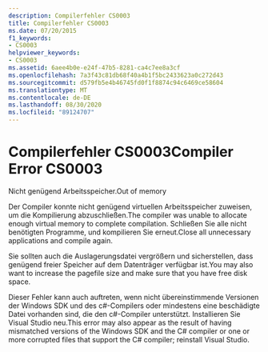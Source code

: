 ```yaml
---
description: Compilerfehler CS0003
title: Compilerfehler CS0003
ms.date: 07/20/2015
f1_keywords:
- CS0003
helpviewer_keywords:
- CS0003
ms.assetid: 6aee4b0e-e24f-47b5-8281-ca4c7ee8a3cf
ms.openlocfilehash: 7a3f43c81db68f40a4b1f5bc2433623a0c272d43
ms.sourcegitcommit: d579fb5e4b46745fd0f1f8874c94c6469ce58604
ms.translationtype: MT
ms.contentlocale: de-DE
ms.lasthandoff: 08/30/2020
ms.locfileid: "89124707"
---
```

# <a name="compiler-error-cs0003"></a><span data-ttu-id="f0705-103">Compilerfehler CS0003</span><span class="sxs-lookup"><span data-stu-id="f0705-103">Compiler Error CS0003</span></span>
<span data-ttu-id="f0705-104">Nicht genügend Arbeitsspeicher.</span><span class="sxs-lookup"><span data-stu-id="f0705-104">Out of memory</span></span>  
  
 <span data-ttu-id="f0705-105">Der Compiler konnte nicht genügend virtuellen Arbeitsspeicher zuweisen, um die Kompilierung abzuschließen.</span><span class="sxs-lookup"><span data-stu-id="f0705-105">The compiler was unable to allocate enough virtual memory to complete compilation.</span></span> <span data-ttu-id="f0705-106">Schließen Sie alle nicht benötigten Programme, und kompilieren Sie erneut.</span><span class="sxs-lookup"><span data-stu-id="f0705-106">Close all unnecessary applications and compile again.</span></span>  
  
 <span data-ttu-id="f0705-107">Sie sollten auch die Auslagerungsdatei vergrößern und sicherstellen, dass genügend freier Speicher auf dem Datenträger verfügbar ist.</span><span class="sxs-lookup"><span data-stu-id="f0705-107">You may also want to increase the pagefile size and make sure that you have free disk space.</span></span>  
  
 <span data-ttu-id="f0705-108">Dieser Fehler kann auch auftreten, wenn nicht übereinstimmende Versionen der Windows SDK und des c#-Compilers oder mindestens eine beschädigte Datei vorhanden sind, die den c#-Compiler unterstützt. Installieren Sie Visual Studio neu.</span><span class="sxs-lookup"><span data-stu-id="f0705-108">This error may also appear as the result of having mismatched versions of the Windows SDK and the C# compiler or one or more corrupted files that support the C# compiler; reinstall Visual Studio.</span></span>
